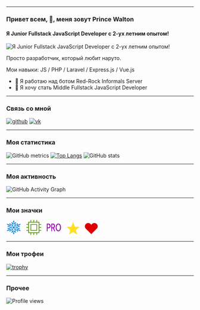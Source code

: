 ______
### Привет всем, 👋, меня зовут Prince Walton
#### Я Junior Fullstack JavaScript Developer с 2-ух летним опытом!
![Я Junior Fullstack JavaScript Developer с 2-ух летним опытом!](https://images-wixmp-ed30a86b8c4ca887773594c2.wixmp.com/f/55c2b207-5d38-4efe-91c5-5fb2066c6ac2/d58h21l-45a8712f-56f8-4e44-ab83-423197339e11.png?token=eyJ0eXAiOiJKV1QiLCJhbGciOiJIUzI1NiJ9.eyJzdWIiOiJ1cm46YXBwOjdlMGQxODg5ODIyNjQzNzNhNWYwZDQxNWVhMGQyNmUwIiwiaXNzIjoidXJuOmFwcDo3ZTBkMTg4OTgyMjY0MzczYTVmMGQ0MTVlYTBkMjZlMCIsIm9iaiI6W1t7InBhdGgiOiJcL2ZcLzU1YzJiMjA3LTVkMzgtNGVmZS05MWM1LTVmYjIwNjZjNmFjMlwvZDU4aDIxbC00NWE4NzEyZi01NmY4LTRlNDQtYWI4My00MjMxOTczMzllMTEucG5nIn1dXSwiYXVkIjpbInVybjpzZXJ2aWNlOmZpbGUuZG93bmxvYWQiXX0.m3b-Jub6buyhy7fccN3RHK5-9JmdRjT6BLlW2a7n0z0)

Просто разработчик, который любит наруто.

Мои навыки: JS / PHP / Laravel / Express.js / Vue.js

- 🔭 Я работаю над ботом Red-Rock Informals Server 
- 🌱 Я хочу стать Middle Fullstack JavaScript Developer 
______
### Связь со мной
[<img src='https://cdn.jsdelivr.net/npm/simple-icons@3.0.1/icons/github.svg' alt='github' height='40'>](https://github.com/prince-walton)  [<img src='https://cdn.jsdelivr.net/npm/simple-icons@3.0.1/icons/vk.svg' alt='vk' height='40'>](https://vk.com/patr6)  
______
### Моя статистика
![GitHub metrics](https://metrics.lecoq.io/prince-walton) 
[![Top Langs](https://github-readme-stats.vercel.app/api/top-langs/?username=prince-walton)](https://github.com/anuraghazra/github-readme-stats)
![GitHub stats](https://github-readme-stats.vercel.app/api?username=prince-walton&show_icons=true)
______
### Моя активность
![GitHub Activity Graph](https://activity-graph.herokuapp.com/graph?username=prince-walton)  
______
### Мои значки
<a href='https://archiveprogram.github.com/'><img src='https://raw.githubusercontent.com/acervenky/animated-github-badges/master/assets/acbadge.gif' width='40' height='40'></a> <a href='https://docs.github.com/en/developers'><img src='https://raw.githubusercontent.com/acervenky/animated-github-badges/master/assets/devbadge.gif' width='40' height='40'></a> <a href='https://github.com/pricing'><img src='https://raw.githubusercontent.com/acervenky/animated-github-badges/master/assets/pro.gif' width='40' height='40'></a> <a href='https://stars.github.com/'><img src='https://raw.githubusercontent.com/acervenky/animated-github-badges/master/assets/starbadge.gif' width='35' height='35'></a> <a href='https://docs.github.com/en/github/supporting-the-open-source-community-with-github-sponsors'><img src='https://raw.githubusercontent.com/acervenky/animated-github-badges/master/assets/sponsorbadge.gif' width='35' height='35'></a> 
______
### Мои трофеи
[![trophy](https://github-profile-trophy.vercel.app/?username=prince-walton)](https://github.com/ryo-ma/github-profile-trophy)
______
### Прочее
![Profile views](https://gpvc.arturio.dev/prince-walton) 

